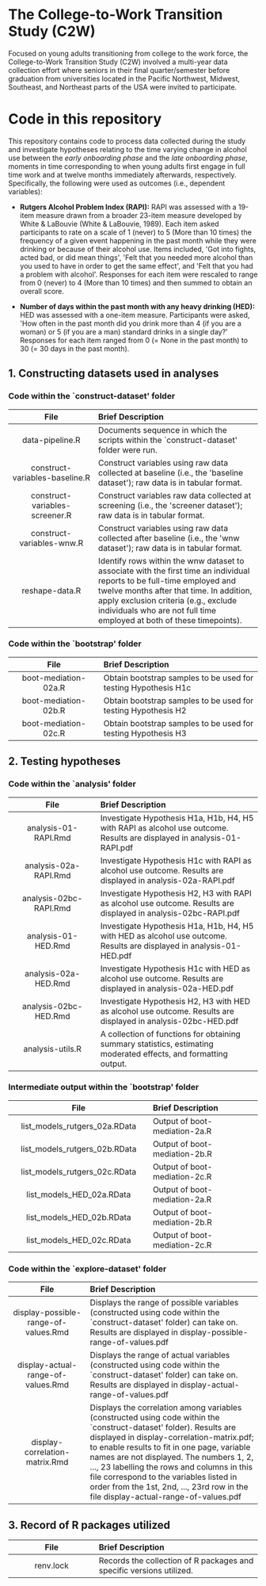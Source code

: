 # The College-to-Work Transition Study (C2W)
Focused on young adults transitioning from college to the work force, the College-to-Work Transition Study (C2W) involved a multi-year data collection effort where seniors in their final quarter/semester before graduation from universities located in the Pacific Northwest, Midwest, Southeast, and Northeast parts of the USA were invited to participate.

# Code in this repository

This repository contains code to process data collected during the study and investigate hypotheses relating to the time varying change in alcohol use between the _early onboarding phase_ and the _late onboarding phase_, moments in time corresponding to when young adults first engage in full time work and at twelve months immediately afterwards, respectively. Specifically, the following were used as outcomes (i.e., dependent variables):

* **Rutgers Alcohol Problem Index (RAPI):** RAPI was assessed with a 19-item measure drawn from a broader 23-item measure developed by White & LaBouvie (White & LaBouvie, 1989). Each item asked participants to rate on a scale of 1 (never) to 5 (More than 10 times) the frequency of a given event happening in the past month while they were drinking or because of their alcohol use. Items included, 'Got into fights, acted bad, or did mean things', 'Felt that you needed more alcohol than you used to have in order to get the same effect', and 'Felt that you had a problem with alcohol'. Responses for each item were rescaled to range from 0 (never) to 4 (More than 10 times) and then summed to obtain an overall score. 

* **Number of days within the past month with any heavy drinking (HED):** HED was assessed with a one-item measure. Participants were asked, 'How often in the past month did you drink more than 4 (if you are a woman) or 5 (if you are a man) standard drinks in a single day?' Responses for each item ranged from 0 (= None in the past month) to 30 (= 30 days in the past month).

## 1. Constructing datasets used in analyses

### Code within the `construct-dataset' folder

| <img height=0 width=350> File <img height=0 width=350> | <img height=0 width=800> Brief Description <img height=0 width=800> |
|:------------------------------------------:|:--------------------------------------------------------------------------------------------------|
| data-pipeline.R | Documents sequence in which the scripts within the `construct-dataset' folder were run. |
| construct-variables-baseline.R | Construct variables using raw data collected at baseline (i.e., the 'baseline dataset'); raw data is in tabular format. |
| construct-variables-screener.R | Construct variables raw data collected at screening (i.e., the 'screener dataset'); raw data is in tabular format.  |
| construct-variables-wnw.R | Construct variables using raw data collected after baseline (i.e., the 'wnw dataset'); raw data is in tabular format.  |
| reshape-data.R | Identify rows within the wnw dataset to associate with the first time an individual reports to be full-time employed and twelve months after that time. In addition, apply exclusion criteria (e.g., exclude individuals who are not full time employed at both of these timepoints). |

### Code within the `bootstrap' folder

| <img height=0 width=350> File <img height=0 width=350> | <img height=0 width=800> Brief Description <img height=0 width=800> |
|:------------------------------------------:|:--------------------------------------------------------------------------------------------------|
| boot-mediation-02a.R | Obtain bootstrap samples to be used for testing Hypothesis H1c |
| boot-mediation-02b.R | Obtain bootstrap samples to be used for testing Hypothesis H2 |
| boot-mediation-02c.R | Obtain bootstrap samples to be used for testing Hypothesis H3 |

## 2. Testing hypotheses

### Code within the `analysis' folder

| <img height=0 width=350> File <img height=0 width=350> | <img height=0 width=800> Brief Description <img height=0 width=800> |
|:------------------------------------------:|:--------------------------------------------------------------------------------------------------|
| analysis-01-RAPI.Rmd | Investigate Hypothesis H1a, H1b, H4, H5 with RAPI as alcohol use outcome. Results are displayed in analysis-01-RAPI.pdf |
| analysis-02a-RAPI.Rmd | Investigate Hypothesis H1c with RAPI as alcohol use outcome. Results are displayed in analysis-02a-RAPI.pdf |
| analysis-02bc-RAPI.Rmd | Investigate Hypothesis H2, H3 with RAPI as alcohol use outcome. Results are displayed in analysis-02bc-RAPI.pdf |
| analysis-01-HED.Rmd | Investigate Hypothesis H1a, H1b, H4, H5 with HED as alcohol use outcome. Results are displayed in analysis-01-HED.pdf |
| analysis-02a-HED.Rmd | Investigate Hypothesis H1c with HED as alcohol use outcome. Results are displayed in analysis-02a-HED.pdf |
| analysis-02bc-HED.Rmd | Investigate Hypothesis H2, H3 with HED as alcohol use outcome. Results are displayed in analysis-02bc-HED.pdf |
| analysis-utils.R | A collection of functions for obtaining summary statistics, estimating moderated effects, and formatting output. |

### Intermediate output within the `bootstrap' folder

| <img height=0 width=350> File <img height=0 width=350> | <img height=0 width=800> Brief Description <img height=0 width=800> |
|:------------------------------------------:|:--------------------------------------------------------------------------------------------------|
| list_models_rutgers_02a.RData | Output of boot-mediation-2a.R |
| list_models_rutgers_02b.RData | Output of boot-mediation-2b.R |
| list_models_rutgers_02c.RData | Output of boot-mediation-2c.R |
| list_models_HED_02a.RData | Output of boot-mediation-2a.R |
| list_models_HED_02b.RData | Output of boot-mediation-2b.R |
| list_models_HED_02c.RData | Output of boot-mediation-2c.R |

### Code within the `explore-dataset' folder

| <img height=0 width=350> File <img height=0 width=350> | <img height=0 width=800> Brief Description <img height=0 width=800> |
|:------------------------------------------:|:--------------------------------------------------------------------------------------------------|
| display-possible-range-of-values.Rmd | Displays the range of possible variables (constructed using code within the `construct-dataset' folder) can take on. Results are displayed in display-possible-range-of-values.pdf |
| display-actual-range-of-values.Rmd | Displays the range of actual variables (constructed using code within the `construct-dataset' folder) can take on. Results are displayed in display-actual-range-of-values.pdf |
| display-correlation-matrix.Rmd | Displays the correlation among variables (constructed using code within the `construct-dataset' folder). Results are displayed in display-correlation-matrix.pdf; to enable results to fit in one page, variable names are not displayed. The numbers 1, 2, ..., 23 labelling the rows and columns in this file correspond to the variables listed in order from the 1st, 2nd, ..., 23rd row in the file display-actual-range-of-values.pdf |

## 3. Record of R packages utilized

| <img height=0 width=350> File <img height=0 width=350> | <img height=0 width=800> Brief Description <img height=0 width=800> |
|:------------------------------------------:|:--------------------------------------------------------------------------------------------------|
| renv.lock | Records the collection of R packages and specific versions utilized. |

